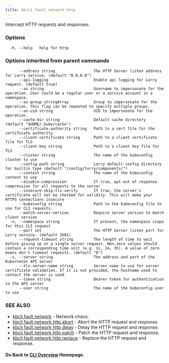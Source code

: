 ```yaml
---
title: kbcli fault network http
---
```


Intercept HTTP requests and responses.

### Options

```
  -h, --help   help for http
```

### Options inherited from parent commands

```
      --address string                 The HTTP Server listen address for Lorry service. (default "0.0.0.0")
      --api-logging                    Enable api logging for Lorry request. (default true)
      --as string                      Username to impersonate for the operation. User could be a regular user or a service account in a namespace.
      --as-group stringArray           Group to impersonate for the operation, this flag can be repeated to specify multiple groups.
      --as-uid string                  UID to impersonate for the operation.
      --cache-dir string               Default cache directory (default "$HOME/.kube/cache")
      --certificate-authority string   Path to a cert file for the certificate authority
      --client-certificate string      Path to a client certificate file for TLS
      --client-key string              Path to a client key file for TLS
      --cluster string                 The name of the kubeconfig cluster to use
      --config-path string             Lorry default config directory for builtin type (default "/config/lorry/components/")
      --context string                 The name of the kubeconfig context to use
      --disable-compression            If true, opt-out of response compression for all requests to the server
      --insecure-skip-tls-verify       If true, the server's certificate will not be checked for validity. This will make your HTTPS connections insecure
      --kubeconfig string              Path to the kubeconfig file to use for CLI requests.
      --match-server-version           Require server version to match client version
  -n, --namespace string               If present, the namespace scope for this CLI request
      --port int                       The HTTP Server listen port for Lorry service. (default 3501)
      --request-timeout string         The length of time to wait before giving up on a single server request. Non-zero values should contain a corresponding time unit (e.g. 1s, 2m, 3h). A value of zero means don't timeout requests. (default "0")
  -s, --server string                  The address and port of the Kubernetes API server
      --tls-server-name string         Server name to use for server certificate validation. If it is not provided, the hostname used to contact the server is used
      --token string                   Bearer token for authentication to the API server
      --user string                    The name of the kubeconfig user to use
```

### SEE ALSO

* [kbcli fault network](kbcli_fault_network.md)	 - Network chaos.
* [kbcli fault network http abort](kbcli_fault_network_http_abort.md)	 - Abort the HTTP request and response.
* [kbcli fault network http delay](kbcli_fault_network_http_delay.md)	 - Delay the HTTP request and response.
* [kbcli fault network http patch](kbcli_fault_network_http_patch.md)	 - Patch the HTTP request and response.
* [kbcli fault network http replace](kbcli_fault_network_http_replace.md)	 - Replace the HTTP request and response.

#### Go Back to [CLI Overview](cli.md) Homepage.

